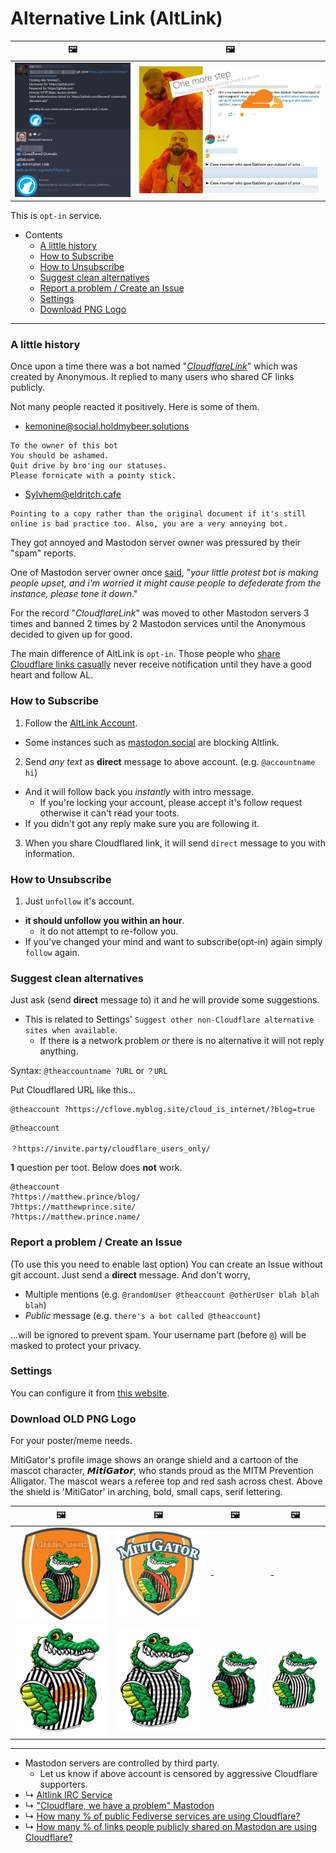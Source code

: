 # Alternative Link (AltLink)


| 🖼 | 🖼 |
| -- | -- |
| ![](../image/altlink_sample.jpg) | ![](../image/altlink_suggest.jpg) |


This is `opt-in` service.


- Contents
  - [A little history](service.altlink.md#a-little-history)
  - [How to Subscribe](service.altlink.md#how-to-subscribe)
  - [How to Unsubscribe](service.altlink.md#how-to-unsubscribe)
  - [Suggest clean alternatives](service.altlink.md#suggest-clean-alternatives)
  - [Report a problem / Create an Issue](service.altlink.md#report-a-problem-create-an-issue)
  - [Settings](service.altlink.md#settings)
  - [Download PNG Logo](service.altlink.md#download-png-logo)


----

### A little history

Once upon a time there was a bot named "_[CloudflareLink](https://social.privacytools.io/@cloudflarelink/with_replies)_" which was created by Anonymous.
It replied to many users who shared CF links publicly.

Not many people reacted it positively. Here is some of them.

- kemonine@social.holdmybeer.solutions
```
To the owner of this bot
You should be ashamed.
Quit drive by bro'ing our statuses.
Please fornicate with a pointy stick.
```

- Sylvhem@eldritch.cafe
```
Pointing to a copy rather than the original document if it's still online is bad practice too. Also, you are a very annoying bot.
```

They got annoyed and Mastodon server owner was pressured by their "spam" reports.

One of Mastodon server owner once [said](../tool/mastodonwch#some-public-reaction), "_your little protest bot is making people upset, and i'm worried it might cause people to defederate from the instance, please tone it down_."

For the record "_CloudflareLink_" was moved to other Mastodon servers 3 times and banned 2 times by 2 Mastodon services until the Anonymous decided to given up for good.

The main difference of AltLink is `opt-in`.
Those people who [share Cloudflare links casually](cloudflared/shared_mastodon.md) never receive notification until they have a good heart and follow AL.


### How to Subscribe

1. Follow the [AltLink Account](https://101010.pl/@cat).
  - Some instances such as [mastodon.social](https://github.com/mastodon/mastodon/issues/16480) are blocking Altlink.

2. Send _any text_ as **direct** message to above account. (e.g. `@accountname hi`)
  - And it will follow back you _instantly_ with intro message.
    - If you're locking your account, please accept it's follow request otherwise it can't read your toots.
  - If you didn't got any reply make sure you are following it.

3. When you share Cloudflared link, it will send `direct` message to you with information.


### How to Unsubscribe

1. Just `unfollow` it's account.
  - **it should unfollow you within an hour**.
    - it do not attempt to re-follow you.
  - If you've changed your mind and want to subscribe(opt-in) again simply `follow` again.


### Suggest clean alternatives

Just ask (send **direct** message to) it and he will provide some suggestions.

- This is related to Settings' `Suggest other non-Cloudflare alternative sites when available`.
  - If there is a network problem _or_ there is no alternative it will not reply anything.


Syntax: `@theaccountname ?URL` or `？URL`

Put Cloudflared URL like this...

```
@theaccount ?https://cflove.myblog.site/cloud_is_internet/?blog=true
```

```
@theaccount

？https://invite.party/cloudflare_users_only/
```


**1** question per toot. Below does **not** work.

```
@theaccount
?https://matthew.prince/blog/
?https://matthewprince.site/
?https://matthew.prince.name/
```


### Report a problem / Create an Issue

(To use this you need to enable last option)
You can create an Issue without git account. Just send a **direct** message.
And don't worry,

- Multiple mentions (e.g. `@randomUser @theaccount @otherUser blah blah blah`)
- _Public_ message (e.g. `there's a bot called @theaccount`)

...will be ignored to prevent spam.
Your username part (before `@`) will be masked to protect your privacy.


### Settings

You can configure it from [this website](https://altlink.crimeflare.eu.org/).


### Download OLD PNG Logo

For your poster/meme needs.

MitiGator's profile image shows an orange shield and a cartoon of the mascot character, 𝙈𝙞𝙩𝙞𝙂𝙖𝙩𝙤𝙧, who stands proud as the MITM Prevention Alligator.
The mascot wears a referee top and red sash across chest. Above the shield is 'MitiGator' in arching, bold, small caps, serif lettering.


| 🖼 | 🖼 | 🖼 | 🖼 |
| -- | -- | -- | -- |
| ![](../image/mitigator.png) | ![](../image/mitigatorB.png) | - | - |
| ![](../image/mitigatorC01.png) | ![](../image/mitigatorC02.png) | ![](../image/mitigatorC03.png) | ![](../image/mitigatorC04.png) |



---

- Mastodon servers are controlled by third party.
  - Let us know if above account is censored by aggressive Cloudflare supporters.
- ↳ [Altlink IRC Service](service.altlink_irc.md)
- ↳ ["Cloudflare, we have a problem" Mastodon](people.mastodon.md)
- ↳ [How many % of public Fediverse services are using Cloudflare?](cloudflared/fediverse.md)
- ↳ [How many % of links people publicly shared on Mastodon are using Cloudflare?](cloudflared/shared_mastodon.md)

<a rel="me" href="https://101010.pl/@cat"></a>
